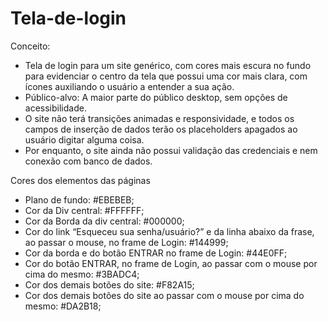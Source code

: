 # Tela-de-login
Conceito: 
- Tela de login para um site genérico, com cores mais escura no fundo para evidenciar o centro da tela que possui uma cor mais clara, com ícones auxiliando o usuário a entender a sua ação.
- Público-alvo: A maior parte do público desktop, sem opções de acessibilidade.
- O site não terá transições animadas e responsividade, e todos os campos de inserção de dados terão os placeholders apagados ao usuário digitar alguma coisa.
- Por enquanto, o site ainda não possui validação das credenciais e nem conexão com banco de dados.

Cores dos elementos das páginas
- Plano de fundo: #EBEBEB;
- Cor da Div central: #FFFFFF;
- Cor da Borda da div central: #000000;
- Cor do link “Esqueceu sua senha/usuário?” e da linha abaixo da frase, ao passar o mouse, no frame de Login: #144999;
- Cor da borda e do botão ENTRAR no frame de Login: #44E0FF;
- Cor do botão ENTRAR, no frame de Login, ao passar com o mouse por cima do mesmo: #3BADC4;
- Cor dos demais botões do site: #F82A15;
- Cor dos demais botões do site ao passar com o mouse por cima do mesmo: #DA2B18;

